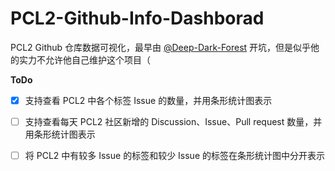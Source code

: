 # PCL2-Github-Info-Dashborad
PCL2 Github 仓库数据可视化，最早由 [@Deep-Dark-Forest](https://github.com/Deep-Dark-Forest) 开坑，但是似乎他的实力不允许他自己维护这个项目（

**ToDo**

- [X] 支持查看 PCL2 中各个标签 Issue 的数量，并用条形统计图表示

- [ ] 支持查看每天 PCL2 社区新增的 Discussion、Issue、Pull request 数量，并用条形统计图表示

- [ ] 将 PCL2 中有较多 Issue 的标签和较少 Issue 的标签在条形统计图中分开表示

